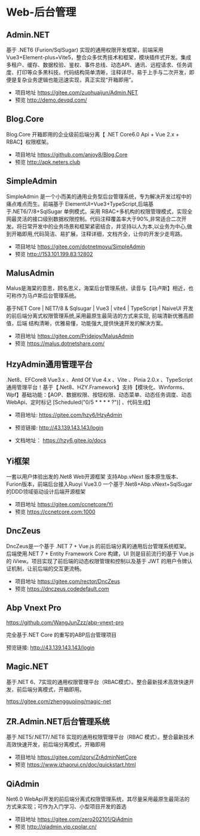 # Web-后台管理

## Admin.NET

基于 .NET6 (Furion/SqlSugar) 实现的通用权限开发框架，前端采用 Vue3+Element-plus+Vite5，整合众多优秀技术和框架，模块插件式开发。集成多租户、缓存、数据校验、鉴权、事件总线、动态API、通讯、远程请求、任务调度、打印等众多黑科技。代码结构简单清晰，注释详尽，易于上手与二次开发，即便是复杂业务逻辑也能迅速实现，真正实现“开箱即用”。

- 项目地址 <https://gitee.com/zuohuaijun/Admin.NET>
- 预览 <http://demo.devqd.com/>

## Blog.Core

Blog.Core 开箱即用的企业级前后端分离【 .NET Core6.0 Api + Vue 2.x + RBAC】权限框架。

- 项目地址 <https://github.com/anjoy8/Blog.Core>
- 预览 <http://apk.neters.club>

## SimpleAdmin

SimpleAdmin 是一个小而美的通用业务型后台管理系统，专为解决开发过程中的痛点难点而生。前端基于 ElementUI+Vue3+TypeScript,后端基于.NET6/7/8+SqlSugar 单例模式。采用 RBAC+多机构的权限管理模式，实现全网最灵活的接口级别数据权限控制。代码注释覆盖率大于90%,非常适合二次开发。将日常开发中的业务场景和框架紧密结合，并坚持以人为本,以业务为中心,做到开箱即用,代码简洁、易扩展，注释详细，文档齐全，让你的开发少走弯路。

- 项目地址 <https://gitee.com/dotnetmoyu/SimpleAdmin>
- 预览 <http://153.101.199.83:12802>

## MalusAdmin

Malus是海棠的意思，顾名思义，海棠后台管理系统，读音与【马卢斯】相近，也可称作为马卢斯后台管理系统。

基于NET Core | NET7/8 & Sqlsugar | Vue3 | vite4 | TypeScript | NaiveUI 开发的前后端分离式权限管理系统,采用最原生最简洁的方式来实现, 前端清新优雅高颜值，后端 结构清晰，优雅易懂，功能强大,提供快速开发的解决方案。

- 项目地址 <https://gitee.com/Pridejoy/MalusAdmin>
- 预览 <https://malus.dotnetshare.com/>

## HzyAdmin通用管理平台

.Net8、EFCore8 Vue3.x 、Antd Of Vue 4.x 、Vite 、Pinia 2.0.x 、TypeScript
通用管理平台！基于【.Net8、HZY.Framework】支持【模块化、Winforms、Wpf】基础功能：【AOP、数据权限、按钮权限、动态菜单、动态任务调度、动态WebApi、定时标记 [Scheduled("0/5 * * * * ?")] 、代码生成】

- 项目地址: <https://gitee.com/hzy6/HzyAdmin>

- 预览链接: <http://43.139.143.143/login>

- 文档地址： <https://hzy6.gitee.io/docs>

## Yi框架

一套以用户体验出发的.Net8 Web开源框架
支持Abp.vNext 版本原生版本、Furion版本，前端后台接入Ruoyi Vue3.0
一个基于.Net8+Abp.vNext+SqlSugar的DDD领域驱动设计后端开源框架

- 项目地址 <https://gitee.com/ccnetcore/Yi>
- 预览 <https://ccnetcore.com:1000>

## DncZeus

DncZeus是一个基于 .NET 7 + Vue.js 的前后端分离的通用后台管理系统框架。后端使用.NET 7 + Entity Framework Core 构建，UI 则是目前流行的基于 Vue.js 的 iView。项目实现了前后端的动态权限管理和控制以及基于 JWT 的用户令牌认证机制，让前后端的交互更流畅。
  
- 项目地址 <https://gitee.com/rector/DncZeus>
- 预览 <https://dnczeus.codedefault.com>

## Abp Vnext Pro

<https://github.com/WangJunZzz/abp-vnext-pro>

完全基于.NET Core 的重写的ABP后台管理项目

预览链接: <http://43.139.143.143/login>

## Magic.NET

基于.NET 6、7实现的通用权限管理平台（RBAC模式）。整合最新技术高效快速开发，前后端分离模式，开箱即用。

<https://gitee.com/zhengguojing/magic-net>

## ZR.Admin.NET后台管理系统

基于.NET5/.NET7/.NET8 实现的通用权限管理平台（RBAC 模式）。整合最新技术高效快速开发，前后端分离模式，开箱即用

- 项目地址 <https://gitee.com/izory/ZrAdminNetCore>
- 预览 <https://www.izhaorui.cn/doc/quickstart.html>

## QiAdmin

Net6.0 WebApi开发的前后端分离式权限管理系统，其尽量采用最原生最简洁的方式来实现；可作为入门学习、小型项目开发的首选

- 项目地址 <https://gitee.com/zero202101/QiAdmin>
- 预览 <http://qiadmin.vip.cpolar.cn/>
